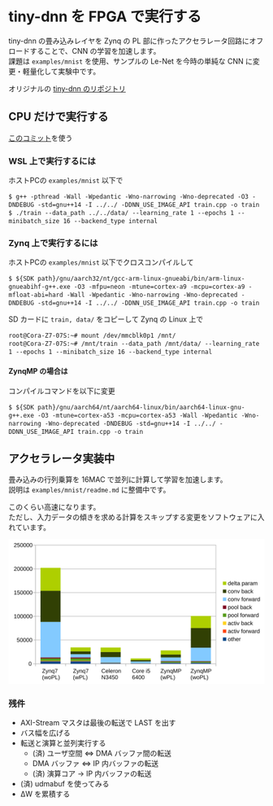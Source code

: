 # tiny-dnn を FPGA で実行する

tiny-dnn の畳み込みレイヤを Zynq の PL 部に作ったアクセラレータ回路にオフロードすることで、CNN の学習を加速します。  
課題は ```examples/mnist``` を使用、サンプルの Le-Net を今時の単純な CNN に変更・軽量化して実験中です。

オリジナルの [tiny-dnn のリポジトリ](https://github.com/tiny-dnn/tiny-dnn)

## CPU だけで実行する

[このコミット](https://github.com/tom01h/tiny-dnn/tree/fa7d77bf524b4604d6088ae5a944193f1c2464af)を使う

### WSL 上で実行するには
ホストPCの ```examples/mnist``` 以下で

```
$ g++ -pthread -Wall -Wpedantic -Wno-narrowing -Wno-deprecated -O3 -DNDEBUG -std=gnu++14 -I ../../ -DDNN_USE_IMAGE_API train.cpp -o train
$ ./train --data_path ../../data/ --learning_rate 1 --epochs 1 --minibatch_size 16 --backend_type internal
```

### Zynq 上で実行するには
ホストPCの ```examples/mnist``` 以下でクロスコンパイルして
```
$ ${SDK path}/gnu/aarch32/nt/gcc-arm-linux-gnueabi/bin/arm-linux-gnueabihf-g++.exe -O3 -mfpu=neon -mtune=cortex-a9 -mcpu=cortex-a9 -mfloat-abi=hard -Wall -Wpedantic -Wno-narrowing -Wno-deprecated -DNDEBUG -std=gnu++14 -I ../../ -DDNN_USE_IMAGE_API train.cpp -o train
```

SD カードに ```train, data/``` をコピーして Zynq の Linux 上で
```
root@Cora-Z7-07S:~# mount /dev/mmcblk0p1 /mnt/
root@Cora-Z7-07S:~# /mnt/train --data_path /mnt/data/ --learning_rate 1 --epochs 1 --minibatch_size 16 --backend_type internal
```
#### ZynqMP の場合は
コンパイルコマンドを以下に変更
```
$ ${SDK path}/gnu/aarch64/nt/aarch64-linux/bin/aarch64-linux-gnu-g++.exe -O3 -mtune=cortex-a53 -mcpu=cortex-a53 -Wall -Wpedantic -Wno-narrowing -Wno-deprecated -DNDEBUG -std=gnu++14 -I ../../ -DDNN_USE_IMAGE_API train.cpp -o train
```

## アクセラレータ実装中

畳み込みの行列乗算を 16MAC で並列に計算して学習を加速します。  
説明は ```examples/mnist/readme.md``` に整備中です。

このくらい高速になります。  
ただし、入力データの傾きを求める計算をスキップする変更をソフトウェアに入れています。

![](speed.svg)

### 残件

- AXI-Stream マスタは最後の転送で LAST を出す
- バス幅を広げる
- 転送と演算と並列実行する
  - (済) ユーザ空間 ⇔ DMA バッファ間の転送
  - DMA バッファ ⇔ IP 内バッファの転送
  - (済) 演算コア → IP 内バッファの転送
- (済) udmabuf を使ってみる
- ΔW を累積する
